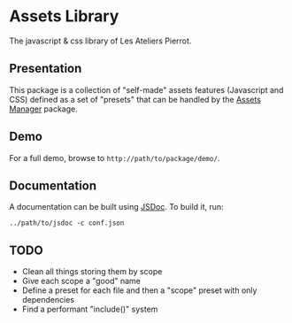 Assets Library
==============

The javascript & css library of Les Ateliers Pierrot.


## Presentation

This package is a collection of "self-made" assets features (Javascript and CSS) defined
as a set of "presets" that can be handled by the [Assets Manager](https://github.com/atelierspierrot/assets-manager)
package.

## Demo

For a full demo, browse to `http://path/to/package/demo/`.

## Documentation

A documentation can be built using [JSDoc](http://usejsdoc.org/). To build it, run:

    ../path/to/jsdoc -c conf.json

## TODO

- Clean all things storing them by scope
- Give each scope a "good" name
- Define a preset for each file and then a "scope" preset with only dependencies
- Find a performant "include()" system
